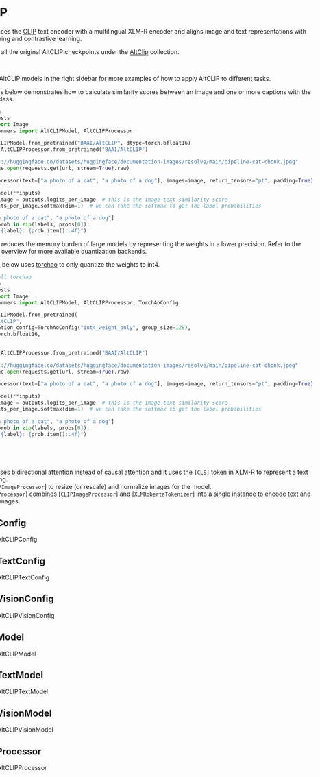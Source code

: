 <!--Copyright 2022 The HuggingFace Team. All rights reserved.

Licensed under the Apache License, Version 2.0 (the "License"); you may not use this file except in compliance with
the License. You may obtain a copy of the License at

http://www.apache.org/licenses/LICENSE-2.0

Unless required by applicable law or agreed to in writing, software distributed under the License is distributed on
an "AS IS" BASIS, WITHOUT WARRANTIES OR CONDITIONS OF ANY KIND, either express or implied. See the License for the
specific language governing permissions and limitations under the License.

⚠️ Note that this file is in Markdown but contain specific syntax for our doc-builder (similar to MDX) that may not be
rendered properly in your Markdown viewer.

-->

<div style="float: right;">
  <div class="flex flex-wrap space-x-1">
    <img alt="PyTorch" src="https://img.shields.io/badge/PyTorch-DE3412?style=flat&logo=pytorch&logoColor=white">
</div>

# AltCLIP

[AltCLIP](https://huggingface.co/papers/2211.06679) replaces the [CLIP](./clip) text encoder with a multilingual XLM-R encoder and aligns image and text representations with teacher learning and contrastive learning.

You can find all the original AltCLIP checkpoints under the [AltClip](https://huggingface.co/collections/BAAI/alt-clip-diffusion-66987a97de8525205f1221bf) collection.

> [!TIP]
> Click on the AltCLIP models in the right sidebar for more examples of how to apply AltCLIP to different tasks.

The examples below demonstrates how to calculate similarity scores between an image and one or more captions with the [`AutoModel`] class.

<hfoptions id="usage">
<hfoption id="AutoModel">

```python
import torch
import requests
from PIL import Image
from transformers import AltCLIPModel, AltCLIPProcessor

model = AltCLIPModel.from_pretrained("BAAI/AltCLIP", dtype=torch.bfloat16)
processor = AltCLIPProcessor.from_pretrained("BAAI/AltCLIP")

url = "https://huggingface.co/datasets/huggingface/documentation-images/resolve/main/pipeline-cat-chonk.jpeg"
image = Image.open(requests.get(url, stream=True).raw)

inputs = processor(text=["a photo of a cat", "a photo of a dog"], images=image, return_tensors="pt", padding=True)

outputs = model(**inputs)
logits_per_image = outputs.logits_per_image  # this is the image-text similarity score
probs = logits_per_image.softmax(dim=1)  # we can take the softmax to get the label probabilities

labels = ["a photo of a cat", "a photo of a dog"]
for label, prob in zip(labels, probs[0]):
    print(f"{label}: {prob.item():.4f}")
```

</hfoption>
</hfoptions>

Quantization reduces the memory burden of large models by representing the weights in a lower precision. Refer to the [Quantization](../quantization/overview) overview for more available quantization backends.

The example below uses [torchao](../quantization/torchao) to only quantize the weights to int4.

```python
# !pip install torchao
import torch
import requests
from PIL import Image
from transformers import AltCLIPModel, AltCLIPProcessor, TorchAoConfig

model = AltCLIPModel.from_pretrained(
    "BAAI/AltCLIP",
    quantization_config=TorchAoConfig("int4_weight_only", group_size=128),
    dtype=torch.bfloat16,
)

processor = AltCLIPProcessor.from_pretrained("BAAI/AltCLIP")

url = "https://huggingface.co/datasets/huggingface/documentation-images/resolve/main/pipeline-cat-chonk.jpeg"
image = Image.open(requests.get(url, stream=True).raw)

inputs = processor(text=["a photo of a cat", "a photo of a dog"], images=image, return_tensors="pt", padding=True)

outputs = model(**inputs)
logits_per_image = outputs.logits_per_image  # this is the image-text similarity score
probs = logits_per_image.softmax(dim=1)  # we can take the softmax to get the label probabilities

labels = ["a photo of a cat", "a photo of a dog"]
for label, prob in zip(labels, probs[0]):
    print(f"{label}: {prob.item():.4f}")
```

## Notes

- AltCLIP uses bidirectional attention instead of causal attention and it uses the `[CLS]` token in XLM-R to represent a text embedding.
- Use [`CLIPImageProcessor`] to resize (or rescale) and normalize images for the model.
- [`AltCLIPProcessor`] combines [`CLIPImageProcessor`] and [`XLMRobertaTokenizer`] into a single instance to encode text and prepare images.

## AltCLIPConfig
[[autodoc]] AltCLIPConfig

## AltCLIPTextConfig
[[autodoc]] AltCLIPTextConfig

## AltCLIPVisionConfig
[[autodoc]] AltCLIPVisionConfig

## AltCLIPModel
[[autodoc]] AltCLIPModel

## AltCLIPTextModel
[[autodoc]] AltCLIPTextModel

## AltCLIPVisionModel
[[autodoc]] AltCLIPVisionModel

## AltCLIPProcessor
[[autodoc]] AltCLIPProcessor
